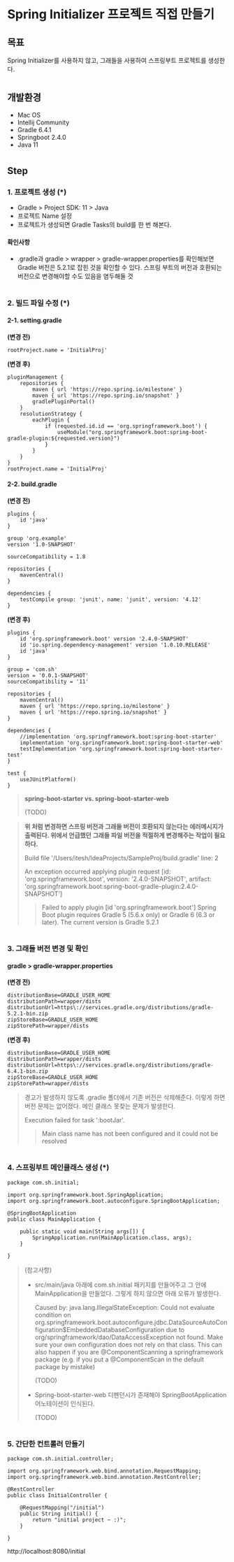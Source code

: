 # Spring Initializer 프로젝트 직접 만들기

## 목표

Spring Initializer를 사용하지 않고, 그래들을 사용하여 스프링부트 프로젝트를 생성한다. 

#

## 개발환경

- Mac OS
- Intellij Community
- Gradle 6.4.1
- Springboot 2.4.0
- Java 11

#

## Step

### 1. 프로젝트 생성 (*)

- Gradle > Project SDK: 11 > Java
- 프로젝트 Name 설정
- 프로젝트가 생성되면 Gradle Tasks의 build를 한 번 해본다.



#### 확인사항

- .gradle과 gradle > wrapper > gradle-wrapper.properties를 확인해보면 Gradle 버전은 5.2.1로 잡힌 것을 확인할 수 있다. 스프링 부트의 버전과 호환되는 버전으로 변경해야할 수도 있음을 염두해둘 것

#

### 2. 빌드 파일 수정 (*)

#### 2-1. setting.gradle

<B>(변경 전)</B>

```
rootProject.name = 'InitialProj'
```

<B>(변경 후)</B>

```
pluginManagement {
    repositories {
        maven { url 'https://repo.spring.io/milestone' }
        maven { url 'https://repo.spring.io/snapshot' }
        gradlePluginPortal()
    }
    resolutionStrategy {
        eachPlugin {
            if (requested.id.id == 'org.springframework.boot') {
                useModule("org.springframework.boot:spring-boot-gradle-plugin:${requested.version}")
            }
        }
    }
}
rootProject.name = 'InitialProj'
```



#### 2-2. build.gradle

<B>(변경 전)</B>

```
plugins {
    id 'java'
}

group 'org.example'
version '1.0-SNAPSHOT'

sourceCompatibility = 1.8

repositories {
    mavenCentral()
}

dependencies {
    testCompile group: 'junit', name: 'junit', version: '4.12'
}
```



<B>(변경 후)</B>

```
plugins {
    id 'org.springframework.boot' version '2.4.0-SNAPSHOT'
    id 'io.spring.dependency-management' version '1.0.10.RELEASE'
    id 'java'
}

group = 'com.sh'
version = '0.0.1-SNAPSHOT'
sourceCompatibility = '11'

repositories {
    mavenCentral()
    maven { url 'https://repo.spring.io/milestone' }
    maven { url 'https://repo.spring.io/snapshot' }
}

dependencies {
    //implementation 'org.springframework.boot:spring-boot-starter'
    implementation 'org.springframework.boot:spring-boot-starter-web'
    testImplementation 'org.springframework.boot:spring-boot-starter-test'
}

test {
    useJUnitPlatform()
}
```

> <B>spring-boot-starter vs. spring-boot-starter-web </B>
>
> (TODO)



> <B>위 처럼 변경하면 스프링 버전과 그래들 버전이 호환되지 않는다는 에러메시지가 출력된다. 위에서 언급했던 그래들 파일 버전을 적절하게 변경해주는 작업이 필요하다. </B>
>
> Build file '/Users/itesh/IdeaProjects/SampleProj/build.gradle' line: 2
>
> An exception occurred applying plugin request [id: 'org.springframework.boot', version: '2.4.0-SNAPSHOT', artifact: 'org.springframework.boot:spring-boot-gradle-plugin:2.4.0-SNAPSHOT']
>
> > Failed to apply plugin [id 'org.springframework.boot']
> > Spring Boot plugin requires Gradle 5 (5.6.x only) or Gradle 6 (6.3 or later). The current version is Gradle 5.2.1

#

### 3. 그래들 버전 변경 및 확인

#### gradle > gradle-wrapper.properties

<B>(변경 전)</B>

```
distributionBase=GRADLE_USER_HOME
distributionPath=wrapper/dists
distributionUrl=https\://services.gradle.org/distributions/gradle-5.2.1-bin.zip
zipStoreBase=GRADLE_USER_HOME
zipStorePath=wrapper/dists
```



<B>(변경 후)</B>

```
distributionBase=GRADLE_USER_HOME
distributionPath=wrapper/dists
distributionUrl=https\://services.gradle.org/distributions/gradle-6.4.1-bin.zip
zipStoreBase=GRADLE_USER_HOME
zipStorePath=wrapper/dists
```



> 경고가 발생하지 않도록 .gradle 폴더에서 기존 버전은 삭제해준다. 이렇게 하면 버전 문제는 없어졌다. 메인 클래스 못찾는 문제가 발생한다.
>
> Execution failed for task ':bootJar'.
>
> > Main class name has not been configured and it could not be resolved

#

### 4. 스프링부트 메인클래스 생성 (*)

```
package com.sh.initial;

import org.springframework.boot.SpringApplication;
import org.springframework.boot.autoconfigure.SpringBootApplication;

@SpringBootApplication
public class MainApplication {

    public static void main(String args[]) {
        SpringApplication.run(MainApplication.class, args);
    }

}
```

> (참고사항) 
>
> - src/main/java 아래에 com.sh.initial 패키지를 만들어주고 그 안에 MainApplication을 만들었다. 그렇게 하지 않으면 아래 오류가 발생한다.
>
>   Caused by: java.lang.IllegalStateException: Could not evaluate condition on org.springframework.boot.autoconfigure.jdbc.DataSourceAutoConfiguration$EmbeddedDatabaseConfiguration due to org/springframework/dao/DataAccessException not found. Make sure your own configuration does not rely on that class. This can also happen if you are @ComponentScanning a springframework package (e.g. if you put a @ComponentScan in the default package by mistake)
>
>   (TODO)
>
>   
>
> - Spring-boot-starter-web 디펜던시가 존재해야 SpringBootApplication 어노테이션이 인식된다. 
>
>   (TODO)

#

### 5. 간단한 컨트롤러 만들기

```
package com.sh.initial.controller;

import org.springframework.web.bind.annotation.RequestMapping;
import org.springframework.web.bind.annotation.RestController;

@RestController
public class InitialController {

    @RequestMapping("/initial")
    public String initial() {
        return "initial project ~ :)";
    }

}
```

http://localhost:8080/initial



